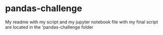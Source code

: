 # pandas-challenge

My readme with my script and my jupyter notebook file with my final script are located in the 'pandas-challenge folder
